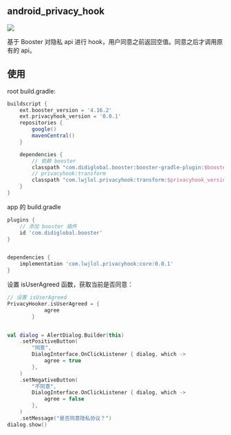 ## android_privacy_hook
![](https://maven-badges.herokuapp.com/maven-central/com.lwjlol.privacyhook/core/badge.svg?style=for-the-badge)

基于 Booster 对隐私 api 进行 hook，用户同意之前返回空值。同意之后才调用原有的 api。



## 使用

root build.gradle:
```gradle
buildscript {
    ext.booster_version = '4.16.2'
    ext.privacyhook_version = '0.0.1'
    repositories {
        google()
        mavenCentral()
    }

    dependencies {
        // 依赖 booster
        classpath "com.didiglobal.booster:booster-gradle-plugin:$booster_version"
        // privacyhook:transform
        classpath "com.lwjlol.privacyhook:transform:$privacyhook_version"
    }
}
```

app 的 build.gradle
```gradle
plugins {
    // 添加 booster 插件
    id 'com.didiglobal.booster'
}


dependencies {
    implementation 'com.lwjlol.privacyhook:core:0.0.1'
}
```




设置 isUserAgreed 函数，获取当前是否同意：
```kotlin
// 设置 isUserAgreed 
PrivacyHooker.isUserAgreed = {
            agree
        }


val dialog = AlertDialog.Builder(this)
    .setPositiveButton(
        "同意",
        DialogInterface.OnClickListener { dialog, which ->
            agree = true
        },
    )
    .setNegativeButton(
        "不同意",
        DialogInterface.OnClickListener { dialog, which ->
            agree = false
        },
    )
    .setMessage("是否同意隐私协议？")
dialog.show()
```